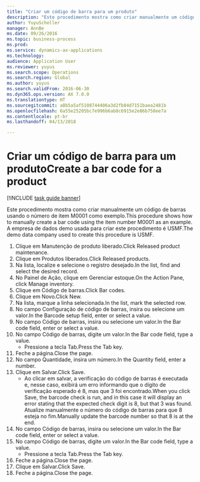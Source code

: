 ```yaml
--- 
title: "Criar um código de barra para um produto"
description: "Este procedimento mostra como criar manualmente um código de barras usando o número de item M0001 como exemplo."
author: YuyuScheller
manager: AnnBe
ms.date: 09/26/2016
ms.topic: business-process
ms.prod: 
ms.service: dynamics-ax-applications
ms.technology: 
audience: Application User
ms.reviewer: yuyus
ms.search.scope: Operations
ms.search.region: Global
ms.author: yuyus
ms.search.validFrom: 2016-06-30
ms.dyn365.ops.version: AX 7.0.0
ms.translationtype: HT
ms.sourcegitcommit: a8b5a5af5108744406a3d2fb84d7151baea2481b
ms.openlocfilehash: 6a55e25205bc7e996b6ab8c6915e2e86b758ee7a
ms.contentlocale: pt-br
ms.lasthandoff: 04/13/2018

---
```

# <a name="create-a-bar-code-for-a-product"></a><span data-ttu-id="53e84-103">Criar um código de barra para um produto</span><span class="sxs-lookup"><span data-stu-id="53e84-103">Create a bar code for a product</span></span>

[!INCLUDE [task guide banner](../../includes/task-guide-banner.md)]

<span data-ttu-id="53e84-104">Este procedimento mostra como criar manualmente um código de barras usando o número de item M0001 como exemplo.</span><span class="sxs-lookup"><span data-stu-id="53e84-104">This procedure shows how to manually create a bar code using the item number M0001 as an example.</span></span> <span data-ttu-id="53e84-105">A empresa de dados demo usada para criar este procedimento é USMF.</span><span class="sxs-lookup"><span data-stu-id="53e84-105">The demo data company used to create this procedure is USMF.</span></span>

1. <span data-ttu-id="53e84-106">Clique em Manutenção de produto liberado.</span><span class="sxs-lookup"><span data-stu-id="53e84-106">Click Released product maintenance.</span></span>
2. <span data-ttu-id="53e84-107">Clique em Produtos liberados.</span><span class="sxs-lookup"><span data-stu-id="53e84-107">Click Released products.</span></span>
3. <span data-ttu-id="53e84-108">Na lista, localize e selecione o registro desejado.</span><span class="sxs-lookup"><span data-stu-id="53e84-108">In the list, find and select the desired record.</span></span>
4. <span data-ttu-id="53e84-109">No Painel de Ação, clique em Gerenciar estoque.</span><span class="sxs-lookup"><span data-stu-id="53e84-109">On the Action Pane, click Manage inventory.</span></span>
5. <span data-ttu-id="53e84-110">Clique em Código de barras.</span><span class="sxs-lookup"><span data-stu-id="53e84-110">Click Bar codes.</span></span>
6. <span data-ttu-id="53e84-111">Clique em Novo.</span><span class="sxs-lookup"><span data-stu-id="53e84-111">Click New.</span></span>
7. <span data-ttu-id="53e84-112">Na lista, marque a linha selecionada.</span><span class="sxs-lookup"><span data-stu-id="53e84-112">In the list, mark the selected row.</span></span>
8. <span data-ttu-id="53e84-113">No campo Configuração de código de barras, insira ou selecione um valor.</span><span class="sxs-lookup"><span data-stu-id="53e84-113">In the Barcode setup field, enter or select a value.</span></span>
9. <span data-ttu-id="53e84-114">No campo Código de barras, insira ou selecione um valor.</span><span class="sxs-lookup"><span data-stu-id="53e84-114">In the Bar code field, enter or select a value.</span></span>
10. <span data-ttu-id="53e84-115">No campo Código de barras, digite um valor.</span><span class="sxs-lookup"><span data-stu-id="53e84-115">In the Bar code field, type a value.</span></span>
    * <span data-ttu-id="53e84-116">Pressione a tecla Tab.</span><span class="sxs-lookup"><span data-stu-id="53e84-116">Press the Tab key.</span></span>  
11. <span data-ttu-id="53e84-117">Feche a página.</span><span class="sxs-lookup"><span data-stu-id="53e84-117">Close the page.</span></span>
12. <span data-ttu-id="53e84-118">No campo Quantidade, insira um número.</span><span class="sxs-lookup"><span data-stu-id="53e84-118">In the Quantity field, enter a number.</span></span>
13. <span data-ttu-id="53e84-119">Clique em Salvar.</span><span class="sxs-lookup"><span data-stu-id="53e84-119">Click Save.</span></span>
    * <span data-ttu-id="53e84-120">Ao clicar em salvar, a verificação do código de barras é executada e, nesse caso, exibirá um erro informando que o dígito de verificação esperado é 8, mas que 3 foi encontrado.</span><span class="sxs-lookup"><span data-stu-id="53e84-120">When you click Save, the barcode check is run, and in this case it will display an error stating that the expected check digit is 8, but that 3 was found.</span></span> <span data-ttu-id="53e84-121">Atualize manualmente o número do código de barras para que 8 esteja no fim.</span><span class="sxs-lookup"><span data-stu-id="53e84-121">Manually update the barcode number so that 8 is at the end.</span></span>  
14. <span data-ttu-id="53e84-122">No campo Código de barras, insira ou selecione um valor.</span><span class="sxs-lookup"><span data-stu-id="53e84-122">In the Bar code field, enter or select a value.</span></span>
15. <span data-ttu-id="53e84-123">No campo Código de barras, digite um valor.</span><span class="sxs-lookup"><span data-stu-id="53e84-123">In the Bar code field, type a value.</span></span>
    * <span data-ttu-id="53e84-124">Pressione a tecla Tab.</span><span class="sxs-lookup"><span data-stu-id="53e84-124">Press the Tab key.</span></span>  
16. <span data-ttu-id="53e84-125">Feche a página.</span><span class="sxs-lookup"><span data-stu-id="53e84-125">Close the page.</span></span>
17. <span data-ttu-id="53e84-126">Clique em Salvar.</span><span class="sxs-lookup"><span data-stu-id="53e84-126">Click Save.</span></span>
18. <span data-ttu-id="53e84-127">Feche a página.</span><span class="sxs-lookup"><span data-stu-id="53e84-127">Close the page.</span></span>


